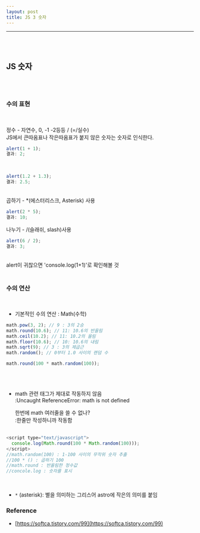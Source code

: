 ```yaml
---
layout: post
title: JS 3 숫자
---
```


---

<br><br>

## JS 숫자

<br><br>

### 수의 표현

<br>

정수 - 자연수, 0, -1 -2등등 / (=/실수)<br>
JS에서 큰따옴표나 작은따옴표가 붙지 않은 숫자는 숫자로 인식한다.

```javascript
alert(1 + 1);
결과: 2;
```

<br>

```javascript
alert(1.2 + 1.3);
결과: 2.5;
```

<br>
곱하기 - *(에스터리스크, Asterisk) 사용

```javascript
alert(2 * 5);
결과: 10;
```

나누기 - /(슬래쉬, slash)사용

```javascript
alert(6 / 2);
결과: 3;
```

<br>
alert이 귀찮으면 'console.log(1+1)'로 확인해볼 것
<br><br>

### 수의 연산

<br>

- 기본적인 수의 연산 : Math(수학)

```javascript
math.pow(3, 2); // 9 : 3의 2승
math.round(10.6); // 11: 10.6의 반올림
math.ceil(10.2); // 11: 10.2의 올림
math.floor(10.6); // 10: 10.6의 내림
math.sqrt(9); // 3 : 3의 제곱근
math.random(); // 0부터 1.0 사이의 랜덤 수

math.round(100 * math.random(100));
```

<br><br>

- math 관련 태그가 제대로 작동하지 않음<br>
  :Uncaught ReferenceError: math is not defined<br>

  한번에 math 여러줄을 쓸 수 없나? <br>
  :한줄만 작성하니까 작동함
  <br><br>

```javascript
<script type="text/javascript">
  console.log(Math.round(100 * Math.random(100)));
</script>
//math.random(100) : 1-100 사이의 무작위 숫자 추출
//100 * () : 곱하기 100
//math.round : 반올림한 정수값
//concole.log : 숫자를 표시
```

<br>

- `*` (asterisk): 별을 의미하는 그리스어 astro에 작은의 의미를 붙임

### Reference

- [https://softca.tistory.com/99](https://softca.tistory.com/99)
